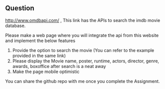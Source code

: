 ## Question

http://www.omdbapi.com/ , This link has the APIs to search the imdb movie database.

Please make a web page where you will integrate the api from this website and implement the below features

1. Provide the option to search the movie (You can refer to the example provided in the same link)
2. Please display the Movie name, poster, runtime, actors, director, genre, awards, boxoffice after search is a neat away
3. Make the page mobile optimistic

You can share the github repo with me once you complete the Assignment.

<img scr="" />